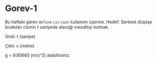 # Gorev-1
Bu haftaki görev `define` `cin` `cout` kullanımı üzerine.
Hedef: Serbest düşüşe bırakılan cismin t saniyede alacağı mesafeyi bulmak.

Girdi: t (saniye)

Çıktı: x (metre)

g = 9.80665 (m/s^2) alabilirsiniz.
